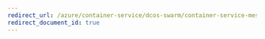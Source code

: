 ```yaml
---
redirect_url: /azure/container-service/dcos-swarm/container-service-mesos-marathon-rest
redirect_document_id: true
---
```

